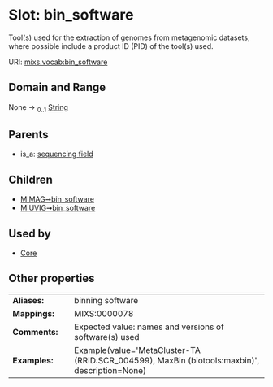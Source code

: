 
# Slot: bin_software


Tool(s) used for the extraction of genomes from metagenomic datasets, where possible include a product ID (PID) of the tool(s) used.

URI: [mixs.vocab:bin_software](https://w3id.org/mixs/vocab/bin_software)


## Domain and Range

None &#8594;  <sub>0..1</sub> [String](types/String.md)

## Parents

 *  is_a: [sequencing field](sequencing_field.md)

## Children

 *  [MIMAG➞bin_software](MIMAG_bin_software.md)
 *  [MIUVIG➞bin_software](MIUVIG_bin_software.md)

## Used by

 * [Core](Core.md)

## Other properties

|  |  |  |
| --- | --- | --- |
| **Aliases:** | | binning software |
| **Mappings:** | | MIXS:0000078 |
| **Comments:** | | Expected value: names and versions of software(s) used |
| **Examples:** | | Example(value='MetaCluster-TA (RRID:SCR_004599), MaxBin (biotools:maxbin)', description=None) |

